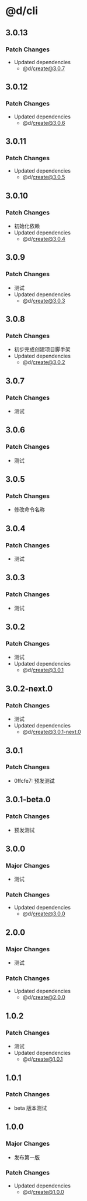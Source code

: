 # @d/cli

## 3.0.13

### Patch Changes

- Updated dependencies
  - @d/create@3.0.7

## 3.0.12

### Patch Changes

- Updated dependencies
  - @d/create@3.0.6

## 3.0.11

### Patch Changes

- Updated dependencies
  - @d/create@3.0.5

## 3.0.10

### Patch Changes

- 初始化依赖
- Updated dependencies
  - @d/create@3.0.4

## 3.0.9

### Patch Changes

- 测试
- Updated dependencies
  - @d/create@3.0.3

## 3.0.8

### Patch Changes

- 初步完成创建项目脚手架
- Updated dependencies
  - @d/create@3.0.2

## 3.0.7

### Patch Changes

- 测试

## 3.0.6

### Patch Changes

- 测试

## 3.0.5

### Patch Changes

- 修改命令名称

## 3.0.4

### Patch Changes

- 测试

## 3.0.3

### Patch Changes

- 测试

## 3.0.2

### Patch Changes

- 测试
- Updated dependencies
  - @d/create@3.0.1

## 3.0.2-next.0

### Patch Changes

- 测试
- Updated dependencies
  - @d/create@3.0.1-next.0

## 3.0.1

### Patch Changes

- 0ffcfe7: 预发测试

## 3.0.1-beta.0

### Patch Changes

- 预发测试

## 3.0.0

### Major Changes

- 测试

### Patch Changes

- Updated dependencies
  - @d/create@3.0.0

## 2.0.0

### Major Changes

- 测试

### Patch Changes

- Updated dependencies
  - @d/create@2.0.0

## 1.0.2

### Patch Changes

- 测试
- Updated dependencies
  - @d/create@1.0.1

## 1.0.1

### Patch Changes

- beta 版本测试

## 1.0.0

### Major Changes

- 发布第一版

### Patch Changes

- Updated dependencies
  - @d/create@1.0.0
